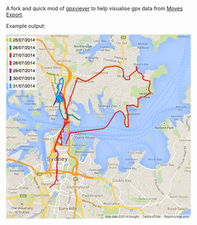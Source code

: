 A fork and quick mod of [gpxviever](https://github.com/peplin/gpxviewer) to help visualise gpx data from [Moves Export](http://moves-export.com.com).

Example output:

![image](example/example.png)